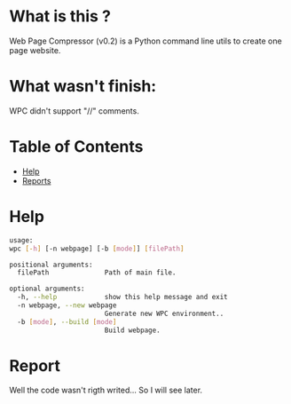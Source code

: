 # What is this ?

Web Page Compressor (v0.2) is a Python command line utils to create one page website.

# What wasn't finish:

WPC didn't support "//" comments.

# Table of Contents

* [Help](#help)
* [Reports](#reports)

# Help

```sh
usage:
wpc [-h] [-n webpage] [-b [mode]] [filePath]

positional arguments:
  filePath              Path of main file.

optional arguments:
  -h, --help            show this help message and exit
  -n webpage, --new webpage
                        Generate new WPC environment..
  -b [mode], --build [mode]
                        Build webpage.
```

# Report

Well the code wasn't rigth writed... So I will see later.
